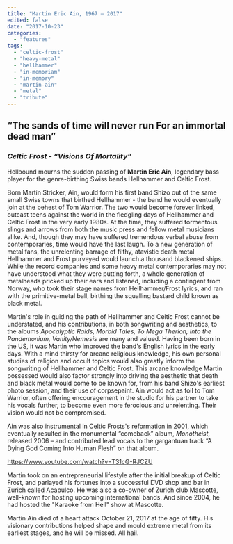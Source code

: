```yaml
---
title: "Martin Eric Ain, 1967 – 2017"
edited: false
date: "2017-10-23"
categories:
  - "features"
tags:
  - "celtic-frost"
  - "heavy-metal"
  - "hellhammer"
  - "in-memoriam"
  - "in-memory"
  - "martin-ain"
  - "metal"
  - "tribute"
---
```


## “The sands of time will never run For an immortal dead man”

### _Celtic Frost - “Visions Of Mortality”_

Hellbound mourns the sudden passing of **Martin Eric Ain**, legendary bass player for the genre-birthing Swiss bands Hellhammer and Celtic Frost.

Born Martin Stricker, Ain, would form his first band Shizo out of the same small Swiss towns that birthed Hellhammer - the band he would eventually join at the behest of Tom Warrior. The two would become forever linked, outcast teens against the world in the fledgling days of Hellhammer and Celtic Frost in the very early 1980s. At the time, they suffered tormentous slings and arrows from both the music press and fellow metal musicians alike. And, though they may have suffered tremendous verbal abuse from contemporaries, time would have the last laugh. To a new generation of metal fans, the unrelenting barrage of filthy, atavistic death metal Hellhammer and Frost purveyed would launch a thousand blackened ships. While the record companies and some heavy metal contemporaries may not have understood what they were putting forth, a whole generation of metalheads pricked up their ears and listened, including a contingent from Norway, who took their stage names from Hellhammer/Frost lyrics, and ran with the primitive-metal ball, birthing the squalling bastard child known as black metal.

Martin's role in guiding the path of Hellhammer and Celtic Frost cannot be understated, and his contributions, in both songwriting and aesthetics, to the albums _Apocalyptic Raids, Morbid Tales, To Mega Therion, Into the Pandemonium, Vanity/Nemesis_ are many and valued. Having been born in the US, it was Martin who improved the band's English lyrics in the early days. With a mind thirsty for arcane religious knowledge, his own personal studies of religion and occult topics would also greatly inform the songwriting of Hellhammer and Celtic Frost. This arcane knowledge Martin possessed would also factor strongly into driving the aesthetic that death and black metal would come to be known for, from his band Shizo's earliest photo session, and their use of corpsepaint. Ain would act as foil to Tom Warrior, often offering encouragement in the studio for his partner to take his vocals further, to become even more ferocious and unrelenting. Their vision would not be compromised.

Ain was also instrumental in Celtic Frosts's reformation in 2001, which eventually resulted in the monumental “comeback” album, _Monotheist_, released 2006 – and contributed lead vocals to the gargantuan track “A Dying God Coming Into Human Flesh” on that album.

https://www.youtube.com/watch?v=T31cG-RJCZU

Martin took on an entrepreneurial lifestyle after the initial breakup of Celtic Frost, and parlayed his fortunes into a successful DVD shop and bar in Zurich called Acapulco. He was also a co-owner of Zurich club Mascotte, well-known for hosting upcoming international bands. And since 2004, he had hosted the "Karaoke from Hell" show at Mascotte.

Martin Ain died of a heart attack October 21, 2017 at the age of fifty. His visionary contributions helped shape and mould extreme metal from its earliest stages, and he will be missed. All hail.
